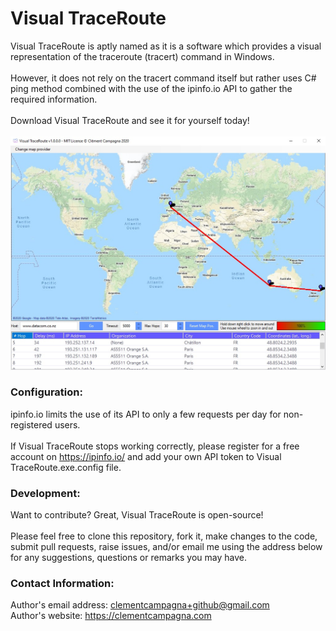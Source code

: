 # Visual TraceRoute

Visual TraceRoute is aptly named as it is a software which provides a visual representation of the traceroute (tracert) command in Windows.\
\
However, it does not rely on the tracert command itself but rather uses C# ping method combined with the use of the ipinfo.io API to gather the required information.\
\
Download Visual TraceRoute and see it for yourself today!\
\
[![Visual-TraceRoute-v1.0.0.0-Screenshot-1.jpg](/Visual%20TraceRoute%20v1.0.0.0%20-%20Screenshot%201.jpg)](https://github.com/clementcampagna/Visual-TraceRoute/releases/download/v1.1.0.0/Visual.TraceRoute.v1.1.0.0.zip)

### Configuration:

ipinfo.io limits the use of its API to only a few requests per day for non-registered users.\
\
If Visual TraceRoute stops working correctly, please register for a free account on https://ipinfo.io/ and add your own API token to Visual TraceRoute.exe.config file.

### Development:

Want to contribute? Great, Visual TraceRoute is open-source!\
\
Please feel free to clone this repository, fork it, make changes to the code, submit pull requests, raise issues, and/or email me using the address below for any suggestions, questions or remarks you may have.

### Contact Information:

Author's email address: clementcampagna+github@gmail.com\
Author's website: https://clementcampagna.com
